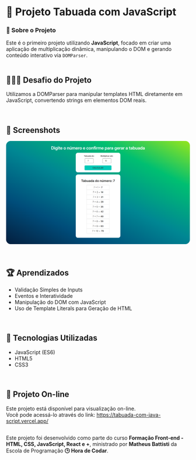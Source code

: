 # 🔢 Projeto Tabuada com JavaScript 

<div>
    <h3>🎯 Sobre o Projeto</h3>
    Este é o primeiro projeto utilizando <strong>JavaScript</strong>, focado em criar uma aplicação de multiplicação dinâmica, manipulando o DOM e gerando conteúdo interativo via <code>DOMParser</code>.
</div>

<br />

## 👨🏾‍💻 Desafio do Projeto
 
Utilizamos a DOMParser para manipular templates HTML diretamente em JavaScript, convertendo strings em elementos DOM reais.

<br />

## 📸 Screenshots
![Captura de tela](./screen/screen.png)

<br />

## 🏆 Aprendizados 

- Validação Simples de Inputs
- Eventos e Interatividade
- Manipulação do DOM com JavaScript
- Uso de Template Literals para Geração de HTML

<br />

## 🚀 Tecnologias Utilizadas

- JavaScript (ES6)
- HTML5
- CSS3

<br />

## 🔗 Projeto On-line
Este projeto está disponível para visualização on-line. <br />
Você pode acessá-lo através do link: https://tabuada-com-java-script.vercel.app/

##

<div>
    Este projeto foi desenvolvido como parte do curso <strong>Formação Front-end - HTML, CSS, JavaScript, React e +</strong>, ministrado por <strong>Matheus Battisti</strong> da Escola de Programação <strong>🕒 Hora de Codar</strong>.
</div>
